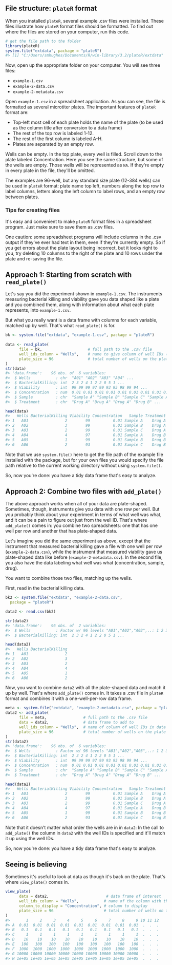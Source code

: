 File structure: `plateR` format
-------------------------------

When you installed `plateR`, several example .csv files were installed. These files illustrate how `plateR` format files should be formatted. To find out where the files are stored on your computer, run this code.

``` r
# get the file path to the folder
library(plateR)
system.file("extdata", package = "plateR")
#> [1] "C:/Users/smhughes/Documents/R/win-library/3.2/plateR/extdata"
```

Now, open up the appropriate folder on your computer. You will see three files:

-   `example-1.csv`
-   `example-2-data.csv`
-   `example-2-metadata.csv`

Open `example-1.csv` in a spreadsheet application. As you can see, the file is formatted as several microtiter plates. The important features of `plateR` format are:

-   Top-left most cell of each plate holds the name of the plate (to be used as the column title after conversion to a data frame)
-   The rest of the top row is labeled 1-12.
-   The rest of the first column is labeled A-H.
-   Plates are separated by an empty row.

Wells can be empty. In the top plate, every well is filled. Scroll down to the plate labeled Concentration. Here you see the same structure, but some of the wells are empty. Those wells will be represented as `NA`. If they're empty in every plate in the file, they'll be omitted.

The examples are 96-well, but any standard size plate (12-384 wells) can be used in `plateR` format: plate name top left, numbers along the top row to label columns, letters along the left column to label rows, and an empty row between plates.

### Tips for creating files

It's easy and convenient to make `plateR` format files in a spreadsheet program. Just make sure to save them as .csv files.

One caution: some spreadsheet programs will include columns in the .csv output if they've ever had text in them, even if they're currently empty. So if you get errors about the plate layout being incorrect, but it looks right to you, try deleting 10 columns to the right of the plate and 10 rows under the plate and re-saving the file.

Approach 1: Starting from scratch with `read_plate()`
-----------------------------------------------------

Let's say you did the experiment shown in `example-1.csv`. The instruments measuring bacterial killing and viability gave you data shaped like a plate and you combined them, along with information about what each plate represents, into `example-1.csv`.

But what you really want is a data frame with columns for each variable, matched up by well. That's what `read_plate()` is for.

``` r
bk <- system.file("extdata", "example-1.csv", package = "plateR")
   
data <- read_plate(
      file = bk,                    # full path to the .csv file
      well_ids_column = "Wells",    # name to give column of well IDs (optional)
      plate_size = 96               # total number of wells on the plate (optional)
)
str(data)
#> 'data.frame':    96 obs. of  6 variables:
#>  $ Wells           : chr  "A01" "A02" "A03" "A04" ...
#>  $ BacterialKilling: int  2 3 2 4 1 2 2 0 5 1 ...
#>  $ Viability       : int  99 99 99 97 99 93 95 98 99 94 ...
#>  $ Concentration   : num  0.01 0.01 0.01 0.01 0.01 0.01 0.01 0.01 0.01 NA ...
#>  $ Sample          : chr  "Sample A" "Sample B" "Sample C" "Sample A" ...
#>  $ Treatment       : chr  "Drug A" "Drug A" "Drug A" "Drug B" ...

head(data)
#>   Wells BacterialKilling Viability Concentration   Sample Treatment
#> 1   A01                2        99          0.01 Sample A    Drug A
#> 2   A02                3        99          0.01 Sample B    Drug A
#> 3   A03                2        99          0.01 Sample C    Drug A
#> 4   A04                4        97          0.01 Sample A    Drug B
#> 5   A05                1        99          0.01 Sample B    Drug B
#> 6   A06                2        93          0.01 Sample C    Drug B
```

Note that we use `system.file()` here to get the file path of the example file installed with the package, but for your own files you would specify the file path relative to the current working directory without using `system.file()`.

So, now you're done: you have a tidy data frame that's easy to analyze.

Approach 2: Combine two files with `add_plate()`
------------------------------------------------

The above approach works when all of your data are plate-shaped. Sometimes, though, instruments give you data with one row per well. But you probably think about your experiment in terms of what well was what, and it can be a pain to figure out just from the well ID. That's where `add_plate()` comes in: you combine two spreadsheets: one that has one well per row and another that has plate-shaped data.

Let's imagine you did the same experiment as above, except that the instrument that measured bacterial killing gave a file with one well per row (`example-2-data.csv`), while the instrument that measured viability gave us plate-shaped data like before (`example-2-metadata.csv`). In the second file, you also have the data labeling what well was what (concentration, sample, drug).

You want to combine those two files, matching up the wells.

First, read in the bacterial killing data.

``` r
bk2 <- system.file("extdata", "example-2-data.csv", 
  package = "plateR")

data2 <- read.csv(bk2)

str(data2)
#> 'data.frame':    96 obs. of  2 variables:
#>  $ Wells           : Factor w/ 96 levels "A01","A02","A03",..: 1 2 3 4 5 6 7 8 9 10 ...
#>  $ BacterialKilling: int  2 3 2 4 1 2 2 0 5 1 ...

head(data2)
#>   Wells BacterialKilling
#> 1   A01                2
#> 2   A02                3
#> 3   A03                2
#> 4   A04                4
#> 5   A05                1
#> 6   A06                2
```

Now, you want to combine `data2` with all the plate-shaped data and match it up by well. That's where `add_plate()` comes in. It takes a .csv file in `plateR` format and combines it with a one-well-per-row data frame.

``` r
meta <- system.file("extdata", "example-2-metadata.csv", package = "plateR")
data2 <- add_plate(
      file = meta,                # full path to the .csv file
      data = data2,               # data frame to add to    
      well_ids_column = "Wells",  # name of column of well IDs in data frame
      plate_size = 96             # total number of wells on the plate (optional)
)
str(data2)
#> 'data.frame':    96 obs. of  6 variables:
#>  $ Wells           : Factor w/ 96 levels "A01","A02","A03",..: 1 2 3 4 5 6 7 8 9 10 ...
#>  $ BacterialKilling: int  2 3 2 4 1 2 2 0 5 1 ...
#>  $ Viability       : int  99 99 99 97 99 93 95 98 99 94 ...
#>  $ Concentration   : num  0.01 0.01 0.01 0.01 0.01 0.01 0.01 0.01 0.01 NA ...
#>  $ Sample          : chr  "Sample A" "Sample B" "Sample C" "Sample A" ...
#>  $ Treatment       : chr  "Drug A" "Drug A" "Drug A" "Drug B" ...

head(data2)
#>   Wells BacterialKilling Viability Concentration   Sample Treatment
#> 1   A01                2        99          0.01 Sample A    Drug A
#> 2   A02                3        99          0.01 Sample B    Drug A
#> 3   A03                2        99          0.01 Sample C    Drug A
#> 4   A04                4        97          0.01 Sample A    Drug B
#> 5   A05                1        99          0.01 Sample B    Drug B
#> 6   A06                2        93          0.01 Sample C    Drug B
```

Note that it doesn't matter what order the wells are in in `data2`: In the call to `add_plate()` the column in `data2` with the well IDs is specified and it'll match it up using the well IDs.

So, now you're done: you have a tidy data frame that's easy to analyze.

Seeing is believing
-------------------

Sometimes it's useful to look at data as though it's back on the plate. That's where `view_plate()` comes in.

``` r
view_plate( 
      data = data2,                         # data frame of interest
      well_ids_column = "Wells",           # name of the column with the well IDs
      column_to_display = "Concentration", # column to display 
      plate_size = 96                      # total number of wells on the plate (optional)
)   
#>       1     2     3     4     5     6     7     8     9 10 11 12
#> A  0.01  0.01  0.01  0.01  0.01  0.01  0.01  0.01  0.01  .  .  .
#> B   0.1   0.1   0.1   0.1   0.1   0.1   0.1   0.1   0.1  .  .  .
#> C     1     1     1     1     1     1     1     1     1  .  .  .
#> D    10    10    10    10    10    10    10    10    10  .  .  .
#> E   100   100   100   100   100   100   100   100   100  .  .  .
#> F  1000  1000  1000  1000  1000  1000  1000  1000  1000  .  .  .
#> G 10000 10000 10000 10000 10000 10000 10000 10000 10000  .  .  .
#> H 1e+05 1e+05 1e+05 1e+05 1e+05 1e+05 1e+05 1e+05 1e+05  .  .  .
```
